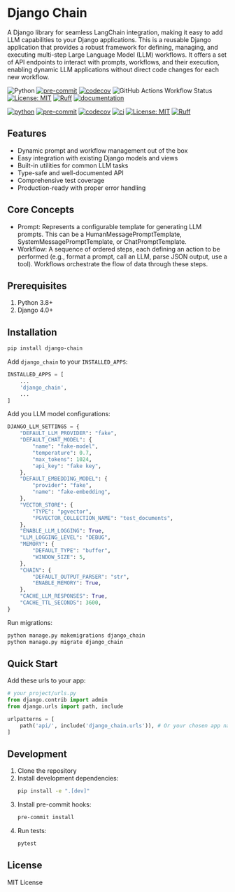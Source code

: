 # Django Chain
A Django library for seamless LangChain integration, making it easy to add LLM capabilities to your Django applications.
This is a reusable Django application that provides a robust framework for defining, managing, and executing multi-step Large Language Model (LLM) workflows. It offers a set of API endpoints to interact with prompts, workflows, and their execution, enabling dynamic LLM applications without direct code changes for each new workflow.

![Python](https://img.shields.io/python/required-version-toml?tomlFilePath=https%3A%2F%2Fraw.githubusercontent.com%2FBrian-Kariu%2Fdjango-chain%2Fmain%2Fpyproject.toml)
[![pre-commit](https://img.shields.io/badge/pre--commit-enabled-brightgreen?logo=pre-commit&logoColor=white)](https://github.com/pre-commit/pre-commit)
[![codecov](https://codecov.io/gh/Brian-Kariu/django-chain/graph/badge.svg?token=C2C53JBPKO)](https://codecov.io/gh/Brian-Kariu/django-chain)
![GitHub Actions Workflow Status](https://img.shields.io/github/actions/workflow/status/Brian-Kariu/django-chain/ci.yml)
[![License: MIT](https://img.shields.io/badge/License-MIT-yellow.svg)](https://opensource.org/licenses/MIT)
[![Ruff](https://img.shields.io/endpoint?url=https://raw.githubusercontent.com/astral-sh/ruff/main/assets/badge/v2.json)](https://github.com/astral-sh/ruff)
[![documentation](https://img.shields.io/badge/docs-mkdocs-708FCC.svg?style=flat)](https://mkdocstrings.github.io/)

[![python](https://img.shields.io/badge/Python-3.12-3776AB.svg?style=flat&logo=python&logoColor=white)](https://www.python.org)
[![pre-commit](https://img.shields.io/badge/pre--commit-enabled-brightgreen?logo=pre-commit&logoColor=white)](https://github.com/pre-commit/pre-commit)
[![codecov](https://codecov.io/gh/Brian-Kariu/django-chain/graph/badge.svg?token=C2C53JBPKO)](https://codecov.io/gh/Brian-Kariu/django-chain)
[![ci](https://github.com/Brian-Kariu/django-chain/actions/workflows/ci.yml/badge.svg?branch=main)](https://github.com/Brian-Kariu/cookiecutter-airflow/actions/workflows/ci.yml)
[![License: MIT](https://img.shields.io/badge/License-MIT-yellow.svg)](https://opensource.org/licenses/MIT)
[![Ruff](https://img.shields.io/endpoint?url=https://raw.githubusercontent.com/astral-sh/ruff/main/assets/badge/v2.json)](https://github.com/astral-sh/ruff)

## Features

- Dynamic prompt and workflow management out of the box
- Easy integration with existing Django models and views
- Built-in utilities for common LLM tasks
- Type-safe and well-documented API
- Comprehensive test coverage
- Production-ready with proper error handling

## Core Concepts
- Prompt: Represents a configurable template for generating LLM prompts. This can be a HumanMessagePromptTemplate, SystemMessagePromptTemplate, or ChatPromptTemplate.
- Workflow: A sequence of ordered steps, each defining an action to be performed (e.g., format a prompt, call an LLM, parse JSON output, use a tool). Workflows orchestrate the flow of data through these steps.

## Prerequisites
1. Python 3.8+
2. Django 4.0+

## Installation

```bash
pip install django-chain
```

Add `django_chain` to your `INSTALLED_APPS`:

```python
INSTALLED_APPS = [
    ...
    'django_chain',
    ...
]
```

Add you LLM model configurations:

```python
DJANGO_LLM_SETTINGS = {
    "DEFAULT_LLM_PROVIDER": "fake",
    "DEFAULT_CHAT_MODEL": {
        "name": "fake-model",
        "temperature": 0.7,
        "max_tokens": 1024,
        "api_key": "fake key",
    },
    "DEFAULT_EMBEDDING_MODEL": {
        "provider": "fake",
        "name": "fake-embedding",
    },
    "VECTOR_STORE": {
        "TYPE": "pgvector",
        "PGVECTOR_COLLECTION_NAME": "test_documents",
    },
    "ENABLE_LLM_LOGGING": True,
    "LLM_LOGGING_LEVEL": "DEBUG",
    "MEMORY": {
        "DEFAULT_TYPE": "buffer",
        "WINDOW_SIZE": 5,
    },
    "CHAIN": {
        "DEFAULT_OUTPUT_PARSER": "str",
        "ENABLE_MEMORY": True,
    },
    "CACHE_LLM_RESPONSES": True,
    "CACHE_TTL_SECONDS": 3600,
}
```

Run migrations:
```bash
python manage.py makemigrations django_chain
python manage.py migrate django_chain
```

## Quick Start
Add these urls to your app:
```python
# your_project/urls.py
from django.contrib import admin
from django.urls import path, include

urlpatterns = [
    path('api/', include('django_chain.urls')), # Or your chosen app name
]
```

## Development

1. Clone the repository
2. Install development dependencies:
   ```bash
   pip install -e ".[dev]"
   ```
3. Install pre-commit hooks:
   ```bash
   pre-commit install
   ```
4. Run tests:
   ```bash
   pytest
   ```

## License

MIT License
